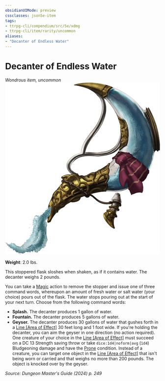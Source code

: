 ```yaml
---
obsidianUIMode: preview
cssclasses: json5e-item
tags:
- ttrpg-cli/compendium/src/5e/xdmg
- ttrpg-cli/item/rarity/uncommon
aliases: 
- "Decanter of Endless Water"
---
```

# Decanter of Endless Water
*Wondrous item, uncommon*  
![](3-Compendium/items/img/decanter-of-endless-water.webp#right)

**Weight**: 2.0 lbs.

This stoppered flask sloshes when shaken, as if it contains water. The decanter weighs 2 pounds.

You can take a [Magic](3-Compendium/rules/actions.md#Magic) action to remove the stopper and issue one of three command words, whereupon an amount of fresh water or salt water (your choice) pours out of the flask. The water stops pouring out at the start of your next turn. Choose from the following command words:

- **Splash.** The decanter produces 1 gallon of water.  
- **Fountain.** The decanter produces 5 gallons of water.  
- **Geyser.** The decanter produces 30 gallons of water that gushes forth in a [Line [Area of Effect]](3-Compendium/rules/variant-rules/line-area-of-effect-xphb.md) 30 feet long and 1 foot wide. If you're holding the decanter, you can aim the geyser in one direction (no action required). One creature of your choice in the [Line [Area of Effect]](3-Compendium/rules/variant-rules/line-area-of-effect-xphb.md) must succeed on a DC 13 Strength saving throw or take `dice:1d4|noform|avg` (`1d4`) Bludgeoning damage and have the [Prone](3-Compendium/rules/conditions.md#Prone) condition. Instead of a creature, you can target one object in the [Line [Area of Effect]](3-Compendium/rules/variant-rules/line-area-of-effect-xphb.md) that isn't being worn or carried and that weighs no more than 200 pounds. The object is knocked over by the geyser.  

*Source: Dungeon Master's Guide (2024) p. 249*